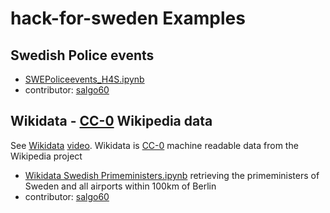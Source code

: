# hack-for-sweden Examples
## Swedish Police events
* [SWEPoliceevents_H4S.ipynb](SWEPoliceevents/SWEPoliceevents_H4S.ipynb)
* contributor: [salgo60](https://github.com/salgo60)
## Wikidata - [CC-0](https://creativecommons.org/share-your-work/public-domain/cc0/) Wikipedia data
See [Wikidata](Wikidata) [video](https://youtu.be/HrfQioXjGZE). Wikidata is [CC-0](https://creativecommons.org/share-your-work/public-domain/cc0/) machine readable data from the Wikipedia project
* [Wikidata Swedish Primeministers.ipynb](Wikidata/Wikidata%20Swedish%20Primeministers.ipynb) retrieving the primeministers of Sweden and all airports within 100km of Berlin
* contributor: [salgo60](https://github.com/salgo60)
